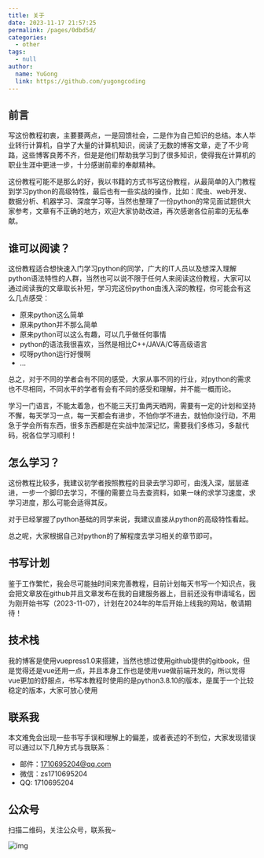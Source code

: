 ```yaml
---
title: 关于
date: 2023-11-17 21:57:25
permalink: /pages/0dbd5d/
categories:
  - other
tags:
  - null
author:
  name: YuGong
  link: https://github.com/yugongcoding
---
```

## 前言

写这份教程初衷，主要要两点，一是回馈社会，二是作为自己知识的总结。本人毕业转行计算机，自学了大量的计算机知识，阅读了无数的博客文章，走了不少弯路，这些博客良莠不齐，但是是他们帮助我学习到了很多知识，使得我在计算机的职业生涯中更进一步，十分感谢前辈的奉献精神。

这份教程可能不是那么的好，我以书籍的方式书写这份教程，从最简单的入门教程到学习python的高级特性，最后也有一些实战的操作，比如：爬虫、web开发、数据分析、机器学习、深度学习等，当然也整理了一份python的常见面试题供大家参考，文章有不正确的地方，欢迎大家协助改进，再次感谢各位前辈的无私奉献。

## 谁可以阅读？

这份教程适合想快速入门学习python的同学，广大的IT人员以及想深入理解python语法特性的人群，当然也可以说不限于任何人来阅读这份教程，大家可以通过阅读我的文章取长补短，学习完这份python由浅入深的教程，你可能会有这么几点感受：

* 原来python这么简单
* 原来python并不那么简单
* 原来python可以这么有趣，可以几乎做任何事情
* python的语法我很喜欢，当然是相比C++/JAVA/C等高级语言
* 哎呀python运行好慢啊
* ...

总之，对于不同的学者会有不同的感受，大家从事不同的行业，对python的需求也不尽相同，不同水平的学者有会有不同的感受和理解，并不能一概而论。

学习一门语言，不能太着急，也不能三天打鱼两天晒网，需要有一定的计划和坚持不懈，每天学习一点，每一天都会有进步，不怕你学不进去，就怕你没行动，不用急于学会所有东西，很多东西都是在实战中加深记忆，需要我们多练习，多敲代码，祝各位学习顺利！

## 怎么学习？

这份教程比较多，我建议初学者按照教程的目录去学习即可，由浅入深，层层递进，一步一个脚印去学习，不懂的需要立马去查资料，如果一味的求学习速度，求学习进度，那么可能会适得其反。

对于已经掌握了python基础的同学来说，我建议直接从python的高级特性看起。

总之呢，大家根据自己对python的了解程度去学习相关的章节即可。

## 书写计划

鉴于工作繁忙，我会尽可能抽时间来完善教程，目前计划每天书写一个知识点，我会把文章放在github并且文章发布在我的自建服务器上，目前还没有申请域名，因为刚开始书写（2023-11-07），计划在2024年的年后开始上线我的网站，敬请期待！

## 技术栈

我的博客是使用vuepress1.0来搭建，当然也想过使用github提供的gitbook，但是觉得还是vue还用一点，并且本身工作也是使用vue做前端开发的，所以觉得vue更加的舒服点，书写本教程时使用的是python3.8.10的版本，是属于一个比较稳定的版本，大家可放心使用

## 联系我

本文难免会出现一些书写手误和理解上的偏差，或者表述的不到位，大家发现错误可以通过以下几种方式与我联系：

* 邮件：1710695204@qq.com
* 微信：zs1710695204
* QQ:  1710695204

## 公众号

扫描二维码，关注公众号，联系我~

![img](/img/public.jpg)

